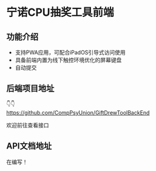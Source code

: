 # 宁诺CPU抽奖工具前端
## 功能介绍
- 支持PWA应用，可配合iPadOS引导式访问使用
- 具备前端内置为线下触控环境优化的屏幕键盘
- 自动提交

## 后端项目地址
👇👇  
https://github.com/CompPsyUnion/GiftDrewToolBackEnd

欢迎前往查看接口

## API文档地址
在编写！
